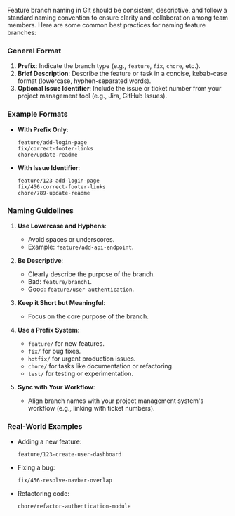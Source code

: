 Feature branch naming in Git should be consistent, descriptive, and follow a standard naming convention to ensure clarity and collaboration among team members. Here are some common best practices for naming feature branches:

### General Format
1. **Prefix**: Indicate the branch type (e.g., `feature`, `fix`, `chore`, etc.).
2. **Brief Description**: Describe the feature or task in a concise, kebab-case format (lowercase, hyphen-separated words).
3. **Optional Issue Identifier**: Include the issue or ticket number from your project management tool (e.g., Jira, GitHub Issues).

### Example Formats
- **With Prefix Only**:
  ```
  feature/add-login-page
  fix/correct-footer-links
  chore/update-readme
  ```
- **With Issue Identifier**:
  ```
  feature/123-add-login-page
  fix/456-correct-footer-links
  chore/789-update-readme
  ```

### Naming Guidelines
1. **Use Lowercase and Hyphens**:
   - Avoid spaces or underscores.
   - Example: `feature/add-api-endpoint`.

2. **Be Descriptive**:
   - Clearly describe the purpose of the branch.
   - Bad: `feature/branch1`.
   - Good: `feature/user-authentication`.

3. **Keep it Short but Meaningful**:
   - Focus on the core purpose of the branch.

4. **Use a Prefix System**:
   - `feature/` for new features.
   - `fix/` for bug fixes.
   - `hotfix/` for urgent production issues.
   - `chore/` for tasks like documentation or refactoring.
   - `test/` for testing or experimentation.

5. **Sync with Your Workflow**:
   - Align branch names with your project management system's workflow (e.g., linking with ticket numbers).

### Real-World Examples
- Adding a new feature:
  ```
  feature/123-create-user-dashboard
  ```
- Fixing a bug:
  ```
  fix/456-resolve-navbar-overlap
  ```
- Refactoring code:
  ```
  chore/refactor-authentication-module
  ```
